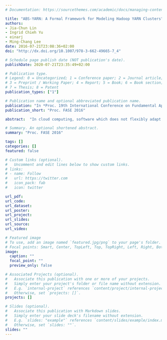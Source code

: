 ```yaml
---
# Documentation: https://sourcethemes.com/academic/docs/managing-content/

title: "ABS-YARN: A Formal Framework for Modeling Hadoop YARN Clusters"
authors: 
- Jia-Chun Lin
- Ingrid Chieh Yu
- einarj 
- Ming-Chang Lee
date: 2016-07-21T23:08:36+02:00 
doi: "http://dx.doi.org/10.1007/978-3-662-49665-7_4"

# Schedule page publish date (NOT publication's date).
publishDate: 2020-07-21T23:35:49+02:00

# Publication type.
# Legend: 0 = Uncategorized; 1 = Conference paper; 2 = Journal article;
# 3 = Preprint / Working Paper; 4 = Report; 5 = Book; 6 = Book section;
# 7 = Thesis; 8 = Patent
publication_types: ["1"]

# Publication name and optional abbreviated publication name.
publication: "In *Proc. 19th International Conference on Fundamental Approaches to Software Engineering* (FASE 2016). LNCS 9633. © Springer 2016."
publication_short: "Proc. FASE 2016"

abstract:  "In cloud computing, software which does not flexibly adapt to deployment decisions either wastes operational resources or requires reengineering, both of which may significantly increase costs. However, this could be avoided by analyzing deployment decisions already during the design phase of the software development. Real-Time ABS is a formal language for executable modeling of deployed virtualized software. Using Real-Time ABS, this paper develops a generic framework called ABS-YARN for YARN, which is the next generation of the Hadoop cloud computing platform with a state-of-the-art resource negotiator. We show how ABS-YARN can be used for prototyping YARN and for modeling job execution, allowing users to rapidly make deployment decisions at the modeling level and reduce unnecessary costs. To validate the modeling framework, we show strong correlations between our model-based analyses and a real YARN cluster in different scenarios with benchmarks."

# Summary. An optional shortened abstract.
summary: "Proc. FASE 2016"

tags: []
categories: []
featured: false

# Custom links (optional).
#   Uncomment and edit lines below to show custom links.
# links:
# - name: Follow
#   url: https://twitter.com
#   icon_pack: fab
#   icon: twitter

url_pdf:
url_code:
url_dataset:
url_poster:
url_project:
url_slides:
url_source:
url_video:

# Featured image
# To use, add an image named `featured.jpg/png` to your page's folder. 
# Focal points: Smart, Center, TopLeft, Top, TopRight, Left, Right, BottomLeft, Bottom, BottomRight.
image:
  caption: ""
  focal_point: ""
  preview_only: false

# Associated Projects (optional).
#   Associate this publication with one or more of your projects.
#   Simply enter your project's folder or file name without extension.
#   E.g. `internal-project` references `content/project/internal-project/index.md`.
#   Otherwise, set `projects: []`.
projects: []

# Slides (optional).
#   Associate this publication with Markdown slides.
#   Simply enter your slide deck's filename without extension.
#   E.g. `slides: "example"` references `content/slides/example/index.md`.
#   Otherwise, set `slides: ""`.
slides: ""
---
```


